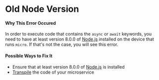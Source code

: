 # Old Node Version

#### Why This Error Occured

In order to execute code that contains the `async` or `await` keywords, you need to have at least version 8.0.0 of [Node.js](https://nodejs.org/en/) installed on the device that runs `micro`. If that's not the case, you will see this error.

#### Possible Ways to Fix It

- Ensure that at least version 8.0.0 of [Node.js](https://nodejs.org/en/) is installed
- [Transpile](https://github.com/zeit/micro#transpilation) the code of your microservice

